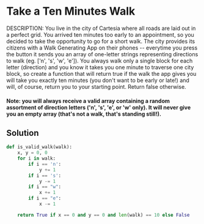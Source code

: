 # Take a Ten Minutes Walk
DESCRIPTION:
You live in the city of Cartesia where all roads are laid out in a perfect grid. You arrived ten minutes too early to an appointment, so you decided to take the opportunity to go for a short walk. The city provides its citizens with a Walk Generating App on their phones -- everytime you press the button it sends you an array of one-letter strings representing directions to walk (eg. ['n', 's', 'w', 'e']). You always walk only a single block for each letter (direction) and you know it takes you one minute to traverse one city block, so create a function that will return true if the walk the app gives you will take you exactly ten minutes (you don't want to be early or late!) and will, of course, return you to your starting point. Return false otherwise.

#### Note: you will always receive a valid array containing a random assortment of direction letters ('n', 's', 'e', or 'w' only). It will never give you an empty array (that's not a walk, that's standing still!).


## Solution
```Python
def is_valid_walk(walk):
    x, y = 0, 0
    for i in walk:
        if i == 'n':
            y += 1
        if i == 's':
            y -= 1
        if i == "w":
            x += 1
        if i == "e":
            x -= 1

    return True if x == 0 and y == 0 and len(walk) == 10 else False
```